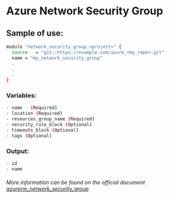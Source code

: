 # Azure Network Security Group

## Sample of use:

```bash
module "network_security_group_<project>" {
  source   = "git::https://example.com/azure_<my_repo>.git"
  name = "my_network_security_group"
  .
  .
  .
}
```

### Variables:

```bash
- name - (Required)
- location (Required)
- resources_group_name (Required)
- security_rule_block (Optional)
- timeouts_block (Optional)
- tags (Optional)
```

### Output:

```bash
- id
- name
```

###### More information can be found on the official document [azurerm_network_security_group](https://registry.terraform.io/providers/hashicorp/azurerm/latest/docs/resources/network_security_group)